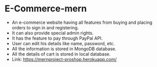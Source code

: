 # E-Commerce-mern

- An e-commerce website having all features from buying and
placing orders to sign in and registering. 
- It can also provide special admin rights. 
- It has the feature to pay through PayPal API. 
- User can edit his details like name, password, etc. 
- All the information is stored in MongoDB database. 
- All the details of cart is stored in local database.
- Link: https://mernproject-proshop.herokuapp.com/
